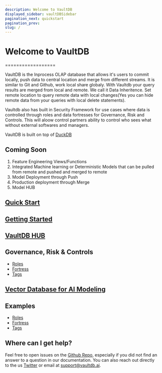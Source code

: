 ```yaml
---
description: Welcome to VaultDB
displayed_sidebar: vaultDBSidebar
pagination_next: quickstart
pagination_prev:
slug: /
---
```


# Welcome to VaultDB
==================

VaultDB is the Inprocess OLAP database that allows it's users to commit locally, push data to central location and merge from different streams. It is similar to Git and Github, work local share globaly. With Vaultdb your query results are merged from local and remote. We call it Data Inheritence. Set remote location to query remote data with local changes(Yes you can hide remote data from your queries with local delete statements). 

Vaultdb also has built in Security Framework for use cases where data is controlled through roles and data fortresses for Governance, Risk and Controls. This will aloow control partners ability to control who sees what without external softwares and managers.

VaultDB is built on top of [DuckDB](https://duckdb.org)

## Coming Soon

1) Feature Engineering Views/Functions
2) Integrated Machine learning or Deterministic Models that can be pulled from remote and pushed and merged to remote
3) Model Deployment through Push 
4) Production deployment through Merge 
5) Model HUB

<div className="tocList">

## [Quick Start](quickstart)

## [Getting Started](getting-started/gettingstarted)

## [VaultDB HUB](hub/datahub)

## Governance, Risk & Controls
- [Roles](examples/roles)
- [Fortress](examples/fortress)
- [Tags](examples/tags)

## [Vector Database for AI Modeling](vectordb/vectordatabase)

## Examples

- [Roles](examples/roles)
- [Fortress](examples/fortress)
- [Tags](examples/tags)

## Where can I get help?

Feel free to open issues on the [Github Repo](https://github.com/vaultdbai), especially if
you did not find an answer to a question in our documentation. You can also reach out directly to the us [Twitter](https://twitter.com/vaultdbai) or email at support@vaultdb.ai.

</div>